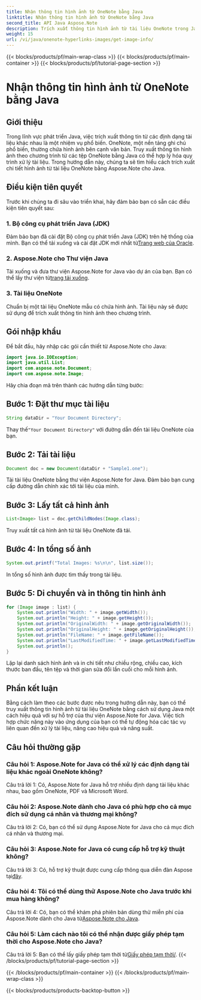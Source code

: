 ```yaml
---
title: Nhận thông tin hình ảnh từ OneNote bằng Java
linktitle: Nhận thông tin hình ảnh từ OneNote bằng Java
second_title: API Java Aspose.Note
description: Trích xuất thông tin hình ảnh từ tài liệu OneNote trong Java! Nhận kích thước hình ảnh, tên tệp, v.v. Bao gồm các bước dễ dàng và ví dụ về mã. #OneNote #Java #Aspose
weight: 15
url: /vi/java/onenote-hyperlinks-images/get-image-info/
---
```


{{< blocks/products/pf/main-wrap-class >}}
{{< blocks/products/pf/main-container >}}
{{< blocks/products/pf/tutorial-page-section >}}

# Nhận thông tin hình ảnh từ OneNote bằng Java

## Giới thiệu

Trong lĩnh vực phát triển Java, việc trích xuất thông tin từ các định dạng tài liệu khác nhau là một nhiệm vụ phổ biến. OneNote, một nền tảng ghi chú phổ biến, thường chứa hình ảnh bên cạnh văn bản. Truy xuất thông tin hình ảnh theo chương trình từ các tệp OneNote bằng Java có thể hợp lý hóa quy trình xử lý tài liệu. Trong hướng dẫn này, chúng ta sẽ tìm hiểu cách trích xuất chi tiết hình ảnh từ tài liệu OneNote bằng Aspose.Note cho Java.

## Điều kiện tiên quyết

Trước khi chúng ta đi sâu vào triển khai, hãy đảm bảo bạn có sẵn các điều kiện tiên quyết sau:

### 1. Bộ công cụ phát triển Java (JDK)

Đảm bảo bạn đã cài đặt Bộ công cụ phát triển Java (JDK) trên hệ thống của mình. Bạn có thể tải xuống và cài đặt JDK mới nhất từ[Trang web của Oracle](https://www.oracle.com/java/technologies/javase-jdk15-downloads.html).

### 2. Aspose.Note cho Thư viện Java

 Tải xuống và đưa thư viện Aspose.Note for Java vào dự án của bạn. Bạn có thể lấy thư viện từ[trang tải xuống](https://releases.aspose.com/note/java/).

### 3. Tài liệu OneNote

Chuẩn bị một tài liệu OneNote mẫu có chứa hình ảnh. Tài liệu này sẽ được sử dụng để trích xuất thông tin hình ảnh theo chương trình.

## Gói nhập khẩu

Để bắt đầu, hãy nhập các gói cần thiết từ Aspose.Note cho Java:

```java
import java.io.IOException;
import java.util.List;
import com.aspose.note.Document;
import com.aspose.note.Image;
```

Hãy chia đoạn mã trên thành các hướng dẫn từng bước:

## Bước 1: Đặt thư mục tài liệu

```java
String dataDir = "Your Document Directory";
```

 Thay thế`"Your Document Directory"` với đường dẫn đến tài liệu OneNote của bạn.

## Bước 2: Tải tài liệu

```java
Document doc = new Document(dataDir + "Sample1.one");
```

Tải tài liệu OneNote bằng thư viện Aspose.Note for Java. Đảm bảo bạn cung cấp đường dẫn chính xác tới tài liệu của mình.

## Bước 3: Lấy tất cả hình ảnh

```java
List<Image> list = doc.getChildNodes(Image.class);
```

Truy xuất tất cả hình ảnh từ tài liệu OneNote đã tải.

## Bước 4: In tổng số ảnh

```java
System.out.printf("Total Images: %s\n\n", list.size());
```

In tổng số hình ảnh được tìm thấy trong tài liệu.

## Bước 5: Di chuyển và in thông tin hình ảnh

```java
for (Image image : list) {
    System.out.println("Width: " + image.getWidth());
    System.out.println("Height: " + image.getHeight());
    System.out.println("OriginalWidth: " + image.getOriginalWidth());
    System.out.println("OriginalHeight: " + image.getOriginalHeight());
    System.out.println("FileName: " + image.getFileName());
    System.out.println("LastModifiedTime: " + image.getLastModifiedTime());
    System.out.println();
}
```

Lặp lại danh sách hình ảnh và in chi tiết như chiều rộng, chiều cao, kích thước ban đầu, tên tệp và thời gian sửa đổi lần cuối cho mỗi hình ảnh.

## Phần kết luận

Bằng cách làm theo các bước được nêu trong hướng dẫn này, bạn có thể truy xuất thông tin hình ảnh từ tài liệu OneNote bằng cách sử dụng Java một cách hiệu quả với sự hỗ trợ của thư viện Aspose.Note for Java. Việc tích hợp chức năng này vào ứng dụng của bạn có thể tự động hóa các tác vụ liên quan đến xử lý tài liệu, nâng cao hiệu quả và năng suất.

## Câu hỏi thường gặp

### Câu hỏi 1: Aspose.Note for Java có thể xử lý các định dạng tài liệu khác ngoài OneNote không?

Câu trả lời 1: Có, Aspose.Note for Java hỗ trợ nhiều định dạng tài liệu khác nhau, bao gồm OneNote, PDF và Microsoft Word.

### Câu hỏi 2: Aspose.Note dành cho Java có phù hợp cho cả mục đích sử dụng cá nhân và thương mại không?

Câu trả lời 2: Có, bạn có thể sử dụng Aspose.Note for Java cho cả mục đích cá nhân và thương mại.

### Câu hỏi 3: Aspose.Note for Java có cung cấp hỗ trợ kỹ thuật không?

 Câu trả lời 3: Có, hỗ trợ kỹ thuật được cung cấp thông qua diễn đàn Aspose tại[đây](https://forum.aspose.com/c/note/28).

### Câu hỏi 4: Tôi có thể dùng thử Aspose.Note cho Java trước khi mua hàng không?

 Câu trả lời 4: Có, bạn có thể khám phá phiên bản dùng thử miễn phí của Aspose.Note dành cho Java từ[Aspose.Note cho Java](https://releases.aspose.com/note/java/).

### Câu hỏi 5: Làm cách nào tôi có thể nhận được giấy phép tạm thời cho Aspose.Note cho Java?
 
 Câu trả lời 5: Bạn có thể lấy giấy phép tạm thời từ[Giấy phép tạm thời/](https://purchase.aspose.com/temporary-license/).
{{< /blocks/products/pf/tutorial-page-section >}}

{{< /blocks/products/pf/main-container >}}
{{< /blocks/products/pf/main-wrap-class >}}

{{< blocks/products/products-backtop-button >}}
